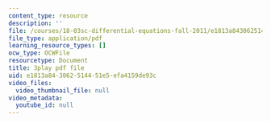 ```yaml
---
content_type: resource
description: ''
file: /courses/18-03sc-differential-equations-fall-2011/e1813a843062514451e5efa4159de93c_TxG1iPXznBs.pdf
file_type: application/pdf
learning_resource_types: []
ocw_type: OCWFile
resourcetype: Document
title: 3play pdf file
uid: e1813a84-3062-5144-51e5-efa4159de93c
video_files:
  video_thumbnail_file: null
video_metadata:
  youtube_id: null
---
```

